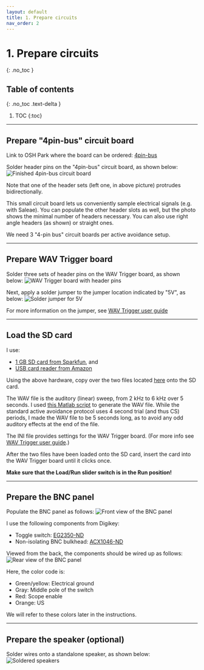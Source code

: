 ```yaml
---
layout: default
title: 1. Prepare circuits
nav_order: 2
---
```


# 1. Prepare circuits
{: .no_toc }

## Table of contents
{: .no_toc .text-delta }

1. TOC
{:toc}

---

## Prepare "4pin-bus" circuit board

Link to OSH Park where the board can be ordered: [4pin-bus](https://oshpark.com/shared_projects/qv0rC8Yo)

Solder header pins on the "4pin-bus" circuit board, as shown below:
![Finished 4pin-bus circuit board](4pin_bus.jpg)

Note that one of the header sets (left one, in above picture) protrudes bidirectionally.

This small circuit board lets us conveniently sample electrical signals (e.g. with Saleae). You can populate the other header slots as well, but the photo shows the minimal number of headers necessary. You can also use right angle headers (as shown) or straight ones.

We need 3 "4-pin bus" circuit boards per active avoidance setup.

---

## Prepare WAV Trigger board

Solder three sets of header pins on the WAV Trigger board, as shown below:
![WAV Trigger board with header pins](wav_trigger.jpg)

Next, apply a solder jumper to the jumper location indicated by "5V", as below:
![Solder jumper for 5V](wav_trigger_solderjumper.jpg)

For more information on the jumper, see [WAV Trigger user guide](https://robertsonics.com/wav-trigger-online-user-guide/#chapter1)

---

## Load the SD card

I use:
- [1 GB SD card from Sparkfun](https://www.sparkfun.com/products/15107), and
- [USB card reader from Amazon](https://www.amazon.com/IOGEAR-MicroSD-Reader-Writer-GFR204SD/dp/B0046TJG1U)

Using the above hardware, copy over the two files located [here](https://github.com/kimtonyhyun/active_avoidance/tree/master/sd_card) onto the SD card.

The WAV file is the auditory (linear) sweep, from 2 kHz to 6 kHz over 5 seconds. I used [this Matlab script](https://github.com/kimtonyhyun/active_avoidance/blob/master/scripts/wavegen.m) to generate the WAV file. While the standard active avoidance protocol uses 4 second trial (and thus CS) periods, I made the WAV file to be 5 seconds long, as to avoid any odd auditory effects at the end of the file.

The INI file provides settings for the WAV Trigger board. (For more info see [WAV Trigger user guide](http://robertsonics.com/wav-trigger-online-user-guide/#chapter8).)

After the two files have been loaded onto the SD card, insert the card into the WAV Trigger board until it clicks once.

__Make sure that the Load/Run slider switch is in the Run position!__

---

## Prepare the BNC panel

Populate the BNC panel as follows:
![Front view of the BNC panel](bnc_panel_front.jpg)

I use the following components from Digikey:
- Toggle switch: [EG2350-ND](https://www.digikey.com/products/en?keywords=eg2350-nd)
- Non-isolating BNC bulkhead: [ACX1046-ND](https://www.digikey.com/products/en?keywords=acx1046-nd)

Viewed from the back, the components should be wired up as follows:
![Rear view of the BNC panel](bnc_panel_rear.jpg)

Here, the color code is:
- Green/yellow: Electrical ground
- Gray: Middle pole of the switch
- Red: Scope enable
- Orange: US

We will refer to these colors later in the instructions.

---

## Prepare the speaker (optional)

Solder wires onto a standalone speaker, as shown below:
![Soldered speakers](speakers.jpg)
